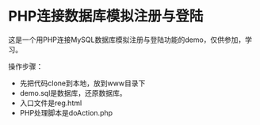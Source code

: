 PHP连接数据库模拟注册与登陆
====
这是一个用PHP连接MySQL数据库模拟注册与登陆功能的demo，仅供参加，学习。

操作步骤：
* 先把代码clone到本地，放到www目录下
* demo.sql是数据库，还原数据库。
* 入口文件是reg.html
* PHP处理脚本是doAction.php


